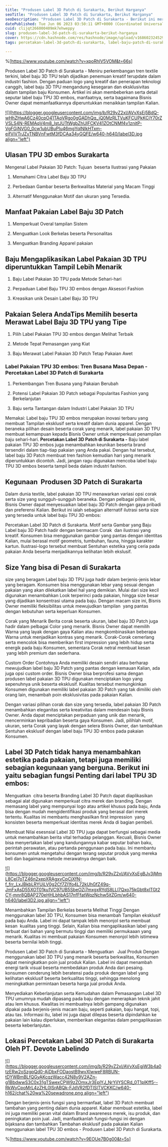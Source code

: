 ```yaml
---
title: "Produsen Label 3D Patch di Surakarta, Berikut Harganya"
seoTitle: "Produsen Label 3D Patch di Surakarta, Berikut Harganya"
seoDescription: "Produsen Label 3D Patch di Surakarta - Berikut ini merupakan Saran secara lengkap yang Devote.Labels bahas suatu Jasa Percetakan Label 3D Patch"
datePublished: Tue Jun 06 2023 03:50:11 GMT+0000 (Coordinated Universal Time)
cuid: clijqt266000409mk7ehweppy
slug: produsen-label-3d-patch-di-surakarta-berikut-harganya
cover: https://cdn.hashnode.com/res/hashnode/image/upload/v1686023245292/1a5e944f-1df9-4e08-b135-100479ec64b3.jpeg
tags: percetakan-label-3d-patch-di-surakarta, label-baju-patch-di-surakarta, label-baju-jersey-surakarta

---
```


%[https://www.youtube.com/watch?v=xpoRhlV5VOM&t=66s] 

Produsen Label 3D Patch di Surakarta - Meniru perkembangan tren textile terkini, label baju 3D TPU telah dijadikan penemuan kreatif terupdate dalam industri fashion. Dengan paduan logo yang kreatif dan penerapan teknologi canggih, label baju 3D TPU mengandung kesegaran dan eksklusivitas dalam tampilan baju Konsumen. Artikel ini akan membeberkan serta detail seputar label baju TPU 3D embos, manfaatnya, serta bagaimana Bisnis Owner dapat memanfaatkannya diperuntukkan menaikkan tampilan Kalian.

[![](https://blogger.googleusercontent.com/img/b/R29vZ2xl/AVvXsEj5BdQ-wHhZHwA6Cz40cpO41TAoVRgo0gGADhQq_jQ0MzRLTVuKFCUPkKCjY70rZVSLS4N-REMAqV4m8_IstJUTtWgbZhUlFCKV41ZOtCNMf4v1znjtP-VgFGjNVG0_0cw1ubUBuPIu46mgYqlNIkHTxm-eifViVTrJZyTNBVnFwtM3fDCAa34yGQFE/w640-h640/label3D.jpg align="left")](https://blogger.googleusercontent.com/img/b/R29vZ2xl/AVvXsEj5BdQ-wHhZHwA6Cz40cpO41TAoVRgo0gGADhQq_jQ0MzRLTVuKFCUPkKCjY70rZVSLS4N-REMAqV4m8_IstJUTtWgbZhUlFCKV41ZOtCNMf4v1znjtP-VgFGjNVG0_0cw1ubUBuPIu46mgYqlNIkHTxm-eifViVTrJZyTNBVnFwtM3fDCAa34yGQFE/s900/label3D.jpg)

## Ulasan TPU 3D embos Surakarta

Mengenal Label Pakaian 3D Patch: Tujuan  beserta Ilustrasi yang Pakaian

1. Memahami Citra Label Baju 3D TPU
    
2. Perbedaan Gambar beserta Berkwalitas Material yang Macam Tinggi
    
3. Alternatif Menggunakan Motif dan ukuran yang Tersedia.
    

## Manfaat Pakaian Label Baju 3D Patch

1. Memperkuat Overal tampilan Sistem
    
2. Menguatkan Look Berkelas beserta Personalitas
    
3. Menguatkan Branding Apparel pakaian
    

## Baju Mengaplikasikan Label Pakaian 3D TPU diperuntukkan Tampil Lebih Menarik

1. Baju Label Pakaian 3D TPU pada Metode Sehari-hari
    
2. Perpaduan Label Baju TPU 3D embos dengan Aksesori Fashion
    
3. Kreasikan unik Desain Label Baju 3D TPU
    

## Pakaian Selera AndaTips Memilih beserta Merawat Label Baju 3D TPU yang Tipe

1. Pilih Label Pakaian TPU 3D embos dengan Melihat Terbaik
    
2. Metode Tepat Pemasangan yang Kiat
    
3. Baju Merawat Label Pakaian 3D Patch Tetap Pakaian Awet
    

### Label Pakaian TPU 3D embos: Tren Busana Masa Depan - Percetakan Label 3D Patch di Surakarta

1. Perkembangan Tren Busana yang Pakaian Berubah
    
2. Potensi Label Pakaian 3D Patch sebagai Popularitas Fashion yang Berkelanjutan
    
3. Baju serta Tantangan dalam Industri Label Pakaian 3D TPU
    

Memakai: Label baju TPU 3D embos merupakan inovasi terbaru yang membuat Tampilan eksklusif serta kreatif dalam dunia apparel. Dengan beraneka pilihan desain beserta corak yang menarik, label pakaian 3D TPU membuat kemampuan kepada Bisnis Owner untuk memperkuat penampilan baju sehari-hari. **Percetakan Label 3D Patch di Surakarta -** Baju label pakaian TPU 3D embos juga menambahkan keunikan beserta brand tersendiri dalam tiap-tiap pakaian yang Anda pakai. Dengan hal tersebut, label baju 3D Patch membuat tren fashion kemudian hari yang menarik diperuntukkan dicontoh. Jadi, jangan ragu digunakan mencoba label baju TPU 3D embos beserta tampil beda dalam industri fashion.

## Kegunaan  Produsen 3D Patch di Surakarta

Dalam dunia textile, label pakaian 3D TPU menawarkan variasi opsi corak serta size yang sungguh-sungguh beraneka. Dengan pelbagai pilihan ini, Bisnis Owner dapat menyesuaikan label baju 3D Patch dengan gaya pribadi dan preferensi Kalian. Berikut ini ialah sebagian alternatif ilutrasi serta size yang tersedia untuk label baju TPU 3D embos:

Percetakan Label 3D Patch di Surakarta. Motif serta Gambar yang Baju Label baju 3D Patch hadir dengan bermacam Corak  dan ilustrasi yang kreatif. Konsumen bisa menggunakan gambar yang pantas dengan identitas Kalian, mulai berasal motif geometris, tumbuhan, fauna, hingga karakter kartun. Ilustrasi-logo tersebut membuat Sentuhan estetika yang ceria pada pakaian Anda beserta menjadikannya kelihatan lebih ekslusif.

## Size Yang bisa di Pesan di Surakarta

size yang beragam Label baju 3D TPU juga hadir dalam berjenis-jenis lebar yang beragam. Konsumen bisa menggunakan lebar yang sesuai dengan pakaian yang akan dilekatkan label hal yang demikian. Mulai dari size kecil digunakan menambahkan Look terperinci pada pakaian, hingga size besar yang dijadikan konsentrasi utama pada baju. Dengan macam size ini, Bisnis Owner memiliki fleksibilitas untuk mewujudkan tampilan  yang pantas dengan kebutuhan serta keperluan Konsumen.

Corak yang Menarik Berita corak beserta ukuran, label baju 3D Patch juga hadir dalam pelbagai Color yang menarik. Bisnis Owner dapat memilih Warna yang layak dengan gaya Kalian atau mengkombinasikan beberapa Warna untuk menjadikan kontras yang menarik. Corak-Corak cemerlang serta mencolok bisa memberikan first impression yang lebih hidup serta energik pada baju Konsumen, sementara Corak netral membuat kesan  yang lebih premium dan sederhana.

Custom Order Contohnya Anda memiliki desain sendiri atau berharap mewujudkan label baju 3D Patch yang pantas dengan kemauan Kalian, ada juga opsi custom order. Bisnis Owner bisa berprofesi sama dengan produsen label pakaian 3D TPU digunakan menciptakan logo yang sepenuhnya unik beserta eksklusif. Kualitas tersebut memungkinkan Konsumen digunakan memiliki label pakaian 3D Patch yang tak dimiliki oleh orang lain, menambah poin eksklusivitas pada pakaian Kalian.

Dengan variasi pilihan corak dan size yang tersedia, label pakaian 3D Patch menambahkan eleganitas serta kreativitas dalam mendesain baju Bisnis Owner. Anda dapat menciptakan perpaduan yang unik dan menarik, mencerminkan kepribadian beserta gaya Konsumen. Jadi, pilihlah motif, ukuran, serta Corak yang layak dengan selera Bisnis Owner, dan tambahkan Sentuhan eksklusif dengan label baju TPU 3D embos pada pakaian Konsumen.

## Label 3D Patch tidak hanya menambahkan estetika pada pakaian, tetapi juga memiliki sebagian kegunaan yang berguna. Berikut ini yaitu sebagian fungsi Penting dari label TPU 3D embos:

Menguatkan  citra beserta Branding Label 3D Patch dapat diaplikasikan sebagai alat digunakan memperkuat citra merek dan branding. Dengan memasang label yang mempunyai logo atau artikel khusus pada baju, Anda bisa dengan mudah mengidentifikasi produk yang berasal dari merek tertentu. Kualitas ini membantu menghasilkan first impression  yang konsisten beserta memperkuat identitas merek Anda di bagian pembeli.

Membuat Nilai esesnsial Label 3D TPU juga dapat berfungsi sebagai media untuk menambahkan berita vital terhadap pelanggan. Kecuali, Bisnis Owner bisa menyertakan label yang kandungannya kabar seputar bahan baku, perintah perawatan, atau pertanda penggunaan pada baju. Ini membantu konsumen untuk mengetahui dengan terang seputar produk yang mereka beli dan bagaimana metode merawatnya dengan baik.

[![](https://blogger.googleusercontent.com/img/b/R29vZ2xl/AVvXsEgBJv3jMmL8CeI7oTZ46n2xepXRAgxvCpCjXfN-f_frr_LxJBkbLRYUjLV0g2Cf7Zl1fo4L72kUhGfZ49q-JmFxAsD55XOT01ku1VC97UB5SbeOZi7mxgxRYdS8LLl7Qxo75kGbt8xlTGt2CY-mnr8QBAP270eHHLbhbAS17nfFfatWqzNchw5itZGm/w640-h640/label3D2.jpg align="left")](https://blogger.googleusercontent.com/img/b/R29vZ2xl/AVvXsEgBJv3jMmL8CeI7oTZ46n2xepXRAgxvCpCjXfN-f_frr_LxJBkbLRYUjLV0g2Cf7Zl1fo4L72kUhGfZ49q-JmFxAsD55XOT01ku1VC97UB5SbeOZi7mxgxRYdS8LLl7Qxo75kGbt8xlTGt2CY-mnr8QBAP270eHHLbhbAS17nfFfatWqzNchw5itZGm/s900/label3D2.jpg)

Menambahkan Tampilan Berkelas beserta Melihat Tinggi Dengan menggunakan label 3D TPU, Konsumen bisa menambah Tampilan eksklusif pada baju Anda. Label ini dapat tampak lebih menonjol serta membuat kesan  kualitas yang tinggi. Selain, Kalian bisa mengaplikasikan label yang terbuat dari bahan yang bermutu tinggi dan memiliki permukaaan yang menarik. Kualitas ini membuat pakaian Konsumen menonjol lebih istimewa beserta bernilai lebih tinggi.

Produsen Label 3D Patch di Surakarta - Menguatkan   Jual Produk Dengan menggunakan label 3D TPU yang menarik beserta berkwalitas, Konsumen dapat meningkatkan poin jual produk Kalian. Label ini dapat menambah energi tarik visual beserta membedakan produk Anda dari pesaing. konsumen cenderung lebih beratensi pada produk dengan label yang kelihatan eksklusif beserta berkualitas tinggi, sehingga menolong meningkatkan permintaan beserta harga jual produk Anda.

Menyediakan Keberlanjutan serta Kemudahan dalam Pemasangan Label 3D TPU umumnya mudah dipasang pada baju dengan menerapkan teknik jahit atau lem khusus. Kwalitas ini membuatnya lebih gampang digunakan dipakai pada berjenis-jenis macam baju, seperti pakaian, baju hangat, topi, atau tas. Informasi itu, label ini juga dapat dilepas beserta dipindahkan ke pakaian lain kalau diperlukan, memberikan eleganitas dalam pengaplikasian beserta keberlanjutan.

## Lokasi Percetakan Label 3D Patch di Surakarta Oleh PT. Devote Labelindo

[![](https://blogger.googleusercontent.com/img/b/R29vZ2xl/AVvXsEgjW3b4a0tzERw2oSzgpQd0-AiDbxFODaostB9wvXIwweF8RBUN-tDYWBmBLfQGyAKcqzWacc42N8y9V2AZn-g1BbdwwS3C0x31gTSwexCPW9zZOmxJr3EplYJ_NrYiIYSCRd_0T1plKff5--RkWyCpoMrL4zZHL0ISrABQk-FJdVR2fDTISITVCKKC/w640-h162/chat%20wa%20sewadrone.png align="left")](https://wa.me/+6287838865004?text=Permisi%2C%20kak%20mau%20nanya%20tentang%20label%2C%20dapat%20informasi%20dari%20devotelabels.web.id)

Dengan berjenis-jenis fungsi yang bermanfaat, label 3D Patch membuat tambahan yang penting dalam dunia apparel. Kabar membuat estetika, label ini juga memiliki peran vital dalam Brand awareness merek, isu produk, dan peningkatan poin jual. Jadi, manfaatkanlah fungsi-fungsi ini dengan bijaksana dan tambahkan Tambahan eksklusif pada pakaian Kalian menggunakan label TPU 3D embos - Produsen Label 3D Patch di Surakarta.

%[https://www.youtube.com/watch?v=9EOUe7B0g00&t=5s]